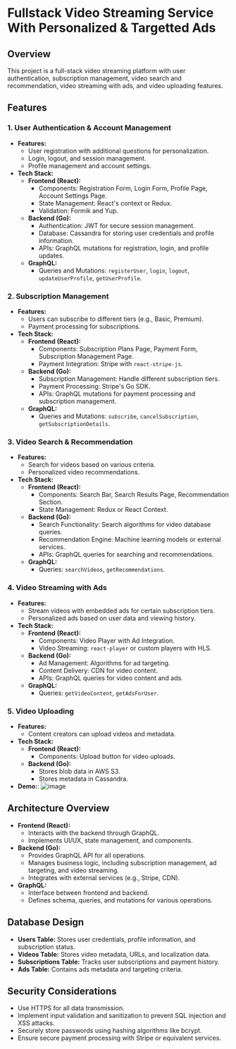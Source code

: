 # Fullstack Video Streaming Service With Personalized & Targetted Ads
## Overview

This project is a full-stack video streaming platform with user authentication, subscription management, video search and recommendation, video streaming with ads, and video uploading features.

## Features

### 1. User Authentication & Account Management
- **Features:**
  - User registration with additional questions for personalization.
  - Login, logout, and session management.
  - Profile management and account settings.
- **Tech Stack:**
  - **Frontend (React):**
    - Components: Registration Form, Login Form, Profile Page, Account Settings Page.
    - State Management: React's context or Redux.
    - Validation: Formik and Yup.
  - **Backend (Go):**
    - Authentication: JWT for secure session management.
    - Database: Cassandra for storing user credentials and profile information.
    - APIs: GraphQL mutations for registration, login, and profile updates.
  - **GraphQL:**
    - Queries and Mutations: `registerUser`, `login`, `logout`, `updateUserProfile`, `getUserProfile`.

### 2. Subscription Management
- **Features:**
  - Users can subscribe to different tiers (e.g., Basic, Premium).
  - Payment processing for subscriptions.
- **Tech Stack:**
  - **Frontend (React):**
    - Components: Subscription Plans Page, Payment Form, Subscription Management Page.
    - Payment Integration: Stripe with `react-stripe-js`.
  - **Backend (Go):**
    - Subscription Management: Handle different subscription tiers.
    - Payment Processing: Stripe's Go SDK.
    - APIs: GraphQL mutations for payment processing and subscription management.
  - **GraphQL:**
    - Queries and Mutations: `subscribe`, `cancelSubscription`, `getSubscriptionDetails`.

### 3. Video Search & Recommendation
- **Features:**
  - Search for videos based on various criteria.
  - Personalized video recommendations.
- **Tech Stack:**
  - **Frontend (React):**
    - Components: Search Bar, Search Results Page, Recommendation Section.
    - State Management: Redux or React Context.
  - **Backend (Go):**
    - Search Functionality: Search algorithms for video database queries.
    - Recommendation Engine: Machine learning models or external services.
    - APIs: GraphQL queries for searching and recommendations.
  - **GraphQL:**
    - Queries: `searchVideos`, `getRecommendations`.

### 4. Video Streaming with Ads
- **Features:**
  - Stream videos with embedded ads for certain subscription tiers.
  - Personalized ads based on user data and viewing history.
- **Tech Stack:**
  - **Frontend (React):**
    - Components: Video Player with Ad Integration.
    - Video Streaming: `react-player` or custom players with HLS.
  - **Backend (Go):**
    - Ad Management: Algorithms for ad targeting.
    - Content Delivery: CDN for video content.
    - APIs: GraphQL queries for video content and ads.
  - **GraphQL:**
    - Queries: `getVideoContent`, `getAdsForUser`.

### 5. Video Uploading
- **Features:**
  - Content creators can upload videos and metadata.
- **Tech Stack:**
  - **Frontend (React):**
    - Components: Upload button for video uploads.
  - **Backend (Go):**
    - Stores blob data in AWS S3.
    - Stores metadata in Cassandra.
- **Demo:**:
![image](https://github.com/user-attachments/assets/d9bfca28-42dd-444e-a6fc-eec9a1c2c53e)


## Architecture Overview

- **Frontend (React):**
  - Interacts with the backend through GraphQL.
  - Implements UI/UX, state management, and components.
- **Backend (Go):**
  - Provides GraphQL API for all operations.
  - Manages business logic, including subscription management, ad targeting, and video streaming.
  - Integrates with external services (e.g., Stripe, CDN).
- **GraphQL:**
  - Interface between frontend and backend.
  - Defines schema, queries, and mutations for various operations.

## Database Design

- **Users Table:** Stores user credentials, profile information, and subscription status.
- **Videos Table:** Stores video metadata, URLs, and localization data.
- **Subscriptions Table:** Tracks user subscriptions and payment history.
- **Ads Table:** Contains ads metadata and targeting criteria.

## Security Considerations

- Use HTTPS for all data transmission.
- Implement input validation and sanitization to prevent SQL injection and XSS attacks.
- Securely store passwords using hashing algorithms like bcrypt.
- Ensure secure payment processing with Stripe or equivalent services.
